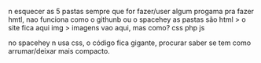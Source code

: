 n esquecer as 5 pastas sempre que for fazer/user algum progama pra fazer hmtl, nao funciona como o githunb ou o spacehey
as pastas são
html > o site fica aqui
img > imagens vao aqui, mas como? 
css
php
js

no spacehey n usa css, o código fica gigante, procurar saber se tem como arrumar/deixar mais compacto.
